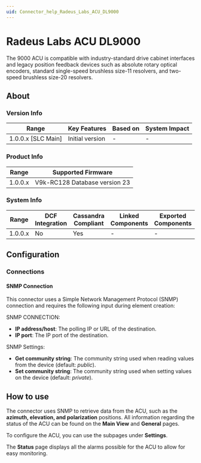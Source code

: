 ```yaml
---
uid: Connector_help_Radeus_Labs_ACU_DL9000
---
```


# Radeus Labs ACU DL9000

The 9000 ACU is compatible with industry-standard drive cabinet interfaces and legacy position feedback devices such as absolute rotary optical encoders, standard single-speed brushless size-11 resolvers, and two-speed brushless size-20 resolvers.

## About

### Version Info

| Range                | Key Features     | Based on     | System Impact     |
|----------------------|------------------|--------------|-------------------|
| 1.0.0.x \[SLC Main\] | Initial version  | \-           | \-                |

### Product Info

| **Range** | **Supported Firmware**        |
|-----------|-------------------------------|
| 1.0.0.x   | V9k-RC128 Database version 23 |

### System Info

| Range     | DCF Integration     | Cassandra Compliant     | Linked Components     | Exported Components     |
|-----------|---------------------|-------------------------|-----------------------|-------------------------|
| 1.0.0.x   | No                  | Yes                     | \-                    | \-                      |

## Configuration

### Connections

#### SNMP Connection

This connector uses a Simple Network Management Protocol (SNMP) connection and requires the following input during element creation:

SNMP CONNECTION:

- **IP address/host**: The polling IP or URL of the destination.
- **IP port**: The IP port of the destination.

SNMP Settings:

- **Get community string**: The community string used when reading values from the device (default: *public*).
- **Set community string**: The community string used when setting values on the device (default: *private*).

## How to use

The connector uses SNMP to retrieve data from the ACU, such as the **azimuth, elevation, and polarization** positions. All information regarding the status of the ACU can be found on the **Main View** and **General** pages.

To configure the ACU, you can use the subpages under **Settings**.

The **Status** page displays all the alarms possible for the ACU to allow for easy monitoring.
